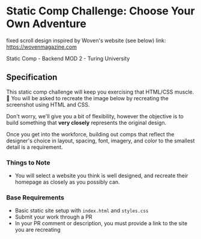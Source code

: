 # Static Comp Challenge: Choose Your Own Adventure

fixed scroll design inspired by Woven's website (see below)
link: https://wovenmagazine.com

Static Comp - Backend MOD 2 - Turing University


## Specification

This static comp challenge will keep you exercising that HTML/CSS muscle. :muscle: You will be asked to recreate the image below by recreating the screenshot using HTML and CSS.

Don't worry, we'll give you a bit of flexibility, however the objective is to build something that **very closely** represents the original design.

Once you get into the workforce, building out comps that reflect the designer's choice in layout, spacing, font, imagery, and color to the smallest detail is a requirement.

### Things to Note

- You will select a website you think is well designed, and recreate their homepage as closely as you possibly can.

### Base Requirements

- Basic static site setup with `index.html` and `styles.css`
- Submit your work through a PR
- In your PR comment or description, you must provide a link to the site you are recreating

